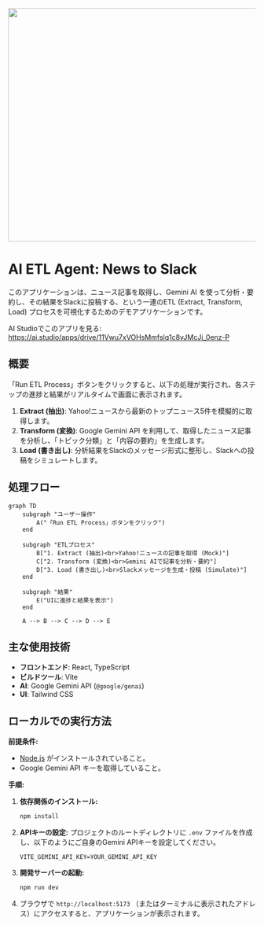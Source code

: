 <div align="center">
<img width="1200" height="475" alt="GHBanner" src="https://github.com/user-attachments/assets/0aa67016-6eaf-458a-adb2-6e31a0763ed6" />
</div>

# AI ETL Agent: News to Slack

このアプリケーションは、ニュース記事を取得し、Gemini AI を使って分析・要約し、その結果をSlackに投稿する、という一連のETL (Extract, Transform, Load) プロセスを可視化するためのデモアプリケーションです。

AI Studioでこのアプリを見る: https://ai.studio/apps/drive/11Vwu7xVOHsMmfslq1c8vJMcJj_0enz-P

## 概要

「Run ETL Process」ボタンをクリックすると、以下の処理が実行され、各ステップの進捗と結果がリアルタイムで画面に表示されます。

1.  **Extract (抽出)**: Yahoo!ニュースから最新のトップニュース5件を模擬的に取得します。
2.  **Transform (変換)**: Google Gemini API を利用して、取得したニュース記事を分析し、「トピック分類」と「内容の要約」を生成します。
3.  **Load (書き出し)**: 分析結果をSlackのメッセージ形式に整形し、Slackへの投稿をシミュレートします。

## 処理フロー

```mermaid
graph TD
    subgraph "ユーザー操作"
        A("「Run ETL Process」ボタンをクリック")
    end

    subgraph "ETLプロセス"
        B["1. Extract (抽出)<br>Yahoo!ニュースの記事を取得 (Mock)"]
        C["2. Transform (変換)<br>Gemini AIで記事を分析・要約"]
        D["3. Load (書き出し)<br>Slackメッセージを生成・投稿 (Simulate)"]
    end

    subgraph "結果"
        E("UIに進捗と結果を表示")
    end

    A --> B --> C --> D --> E
```

## 主な使用技術

-   **フロントエンド**: React, TypeScript
-   **ビルドツール**: Vite
-   **AI**: Google Gemini API (`@google/genai`)
-   **UI**: Tailwind CSS

## ローカルでの実行方法

**前提条件:**

-   [Node.js](https://nodejs.org/) がインストールされていること。
-   Google Gemini API キーを取得していること。

**手順:**

1.  **依存関係のインストール:**
    ```bash
    npm install
    ```

2.  **APIキーの設定:**
    プロジェクトのルートディレクトリに `.env` ファイルを作成し、以下のようにご自身のGemini APIキーを設定してください。

    ```
    VITE_GEMINI_API_KEY=YOUR_GEMINI_API_KEY
    ```

3.  **開発サーバーの起動:**
    ```bash
    npm run dev
    ```

4.  ブラウザで `http://localhost:5173` （またはターミナルに表示されたアドレス）にアクセスすると、アプリケーションが表示されます。